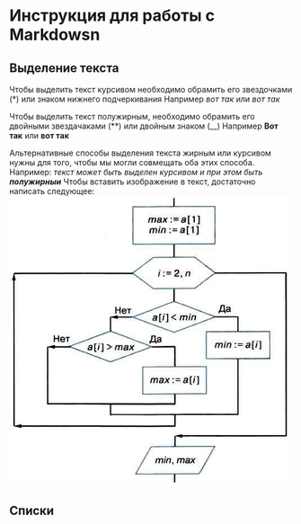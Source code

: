 #   Инструкция для работы с Markdowsn

## Выделение текста

Чтобы выделить текст курсивом необходимо обрамить его звездочками (*) или знаком нижнего подчеркивания Например *вот так* или _вот так_

Чтобы выделить текст полужирным, необходимо обрамить его двойными звездачаками (**) или двойным знаком (__) Например **Вот так** или __вот так__ 

Альтернативные способы выделения текста жирным или курсивом нужны для того, чтобы мы могли совмещать оба этих способа. Например: _текст может быть выделен курсивом и при этом быть **полужирныи**_
Чтобы вставить изображение в текст, достаточно написать следующее: 
![Это мое дз по прошлому модулю]( блок.jpg)

## Списки

